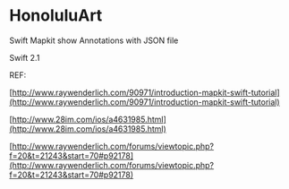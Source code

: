 # HonoluluArt
Swift Mapkit show Annotations with JSON file

Swift 2.1

REF:

[http://www.raywenderlich.com/90971/introduction-mapkit-swift-tutorial](http://www.raywenderlich.com/90971/introduction-mapkit-swift-tutorial)

[http://www.28im.com/ios/a4631985.html](http://www.28im.com/ios/a4631985.html)

[http://www.raywenderlich.com/forums/viewtopic.php?f=20&t=21243&start=70#p92178](http://www.raywenderlich.com/forums/viewtopic.php?f=20&t=21243&start=70#p92178)
